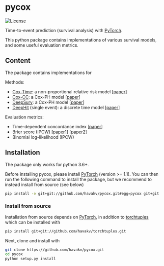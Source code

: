 # pycox

[![License](https://img.shields.io/badge/License-BSD%202--Clause-orange.svg)](https://github.com/havakv/pycox/blob/master/LICENSE)

Time-to-event prediction (survival analysis) with [PyTorch](https://pytorch.org).

This python package contains implementations of various survival models, and some useful evaluation metrics. 

## Content

The package contains implementations for 

Methods:
- [Cox-Time](https://github.com/havakv/pycox/blob/master/examples/cox_models_1_introduction.ipynb):  a non-proportional relative risk model \[[paper](https://arxiv.org/abs/1907.00825)\]
- [Cox-CC](https://github.com/havakv/pycox/blob/master/examples/cox_models_1_introduction.ipynb): a Cox-PH model \[[paper](https://arxiv.org/abs/1907.00825)\]
- [DeepSurv](https://github.com/havakv/pycox/blob/master/examples/cox_models_1_introduction.ipynb): a Cox-PH model \[[paper](https://doi.org/10.1186/s12874-018-0482-1)\]
- [DeepHit](https://github.com/havakv/pycox/blob/master/examples/deephit.ipynb) (single event): a discrete time model \[[paper](http://medianetlab.ee.ucla.edu/papers/AAAI_2018_DeepHit)\]

Evaluation metrics:
- Time-dependent concordance index \[[paper](https://doi.org/10.1002/sim.2427)\]
- Brier score (IPCW) \[[paper1](https://onlinelibrary.wiley.com/doi/abs/10.1002/%28SICI%291097-0258%2819990915/30%2918%3A17/18%3C2529%3A%3AAID-SIM274%3E3.0.CO%3B2-5)\] \[[paper2](https://onlinelibrary.wiley.com/doi/abs/10.1002/bimj.200610301?sid=nlm%3Apubmed)\]
- Binomial log-likelihood (IPCW)



## Installation

The package only works for python 3.6+.

Before installing pycox, please install [PyTorch](https://pytorch.org/get-started/locally/) (version >= 1.1).
You can then run the following command to install the package, but we recommend to instead install from source (see below)
```sh
pip install -e git+git://github.com/havakv/pycox.git#egg=pycox git+git://github.com/havakv/torchtuples.git
```

### Install from source

Installation from source depends on [PyTorch](https://pytorch.org/get-started/locally/), in addition to [torchtuples](https://github.com/havakv/torchtuples) which can be installed with
```sh
pip install git+git://github.com/havakv/torchtuples.git
```
Next, clone and install with
```sh
git clone https://github.com/havakv/pycox.git
cd pycox
python setup.py install
```


